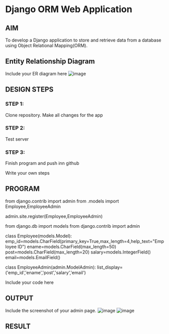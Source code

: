 # Django ORM Web Application

## AIM
To develop a Django application to store and retrieve data from a database using Object Relational Mapping(ORM).

## Entity Relationship Diagram

Include your ER diagram here
![image](https://user-images.githubusercontent.com/119405017/211244295-711be6ca-e432-4c37-bae5-fc0ef0908e8e.png)


## DESIGN STEPS

### STEP 1:
Clone repository. Make all changes for the app

### STEP 2:
Test server

### STEP 3:
Finish program and push inn github

Write your own steps

## PROGRAM
from django.contrib import admin from .models import Employee,EmployeeAdmin

admin.site.register(Employee,EmployeeAdmin)

from django.db import models from django.contrib import admin

class Employee(models.Model): emp_id=models.CharField(primary_key=True,max_length=4,help_text="Employee ID") ename=models.CharField(max_length=50) post=models.CharField(max_length=20) salary=models.IntegerField() email=models.EmailField()

class EmployeeAdmin(admin.ModelAdmin): list_display=('emp_id','ename','post','salary','email')

Include your code here

## OUTPUT

Include the screenshot of your admin page.
![image](https://user-images.githubusercontent.com/119405017/211244568-bc101928-0245-443b-826d-ce92b0c2d66c.png)
![image](https://user-images.githubusercontent.com/119405017/211244597-6ea785ed-984c-4b03-8958-732336fb7a15.png)



## RESULT
